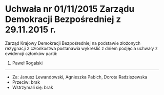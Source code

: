 # Uchwała nr 01/11/2015 Zarządu Demokracji Bezpośredniej z 29.11.2015 r.

Zarząd Krajowy Demokracji Bezpośredniej na podstawie złożonych rezygnacji z członkostwa postanawia wykreślić z dniem podjęcia uchwały z ewidencji członków partii:

1. Paweł Rogalski

---

* Za: Janusz Lewandowski, Agnieszka Pabich, Dorota Radziszewska
* Przeciw: brak
* Wstrzymali się: brak
